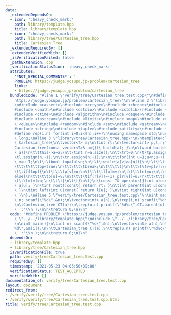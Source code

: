 ```yaml
---
data:
  _extendedDependsOn:
  - icon: ':heavy_check_mark:'
    path: library/template.hpp
    title: library/template.hpp
  - icon: ':heavy_check_mark:'
    path: library/tree/Cartesian_tree.hpp
    title: Cartesian Tree
  _extendedRequiredBy: []
  _extendedVerifiedWith: []
  _isVerificationFailed: false
  _pathExtension: cpp
  _verificationStatusIcon: ':heavy_check_mark:'
  attributes:
    '*NOT_SPECIAL_COMMENTS*': ''
    PROBLEM: https://judge.yosupo.jp/problem/cartesian_tree
    links:
    - https://judge.yosupo.jp/problem/cartesian_tree
  bundledCode: "#line 1 \"verify/tree/Cartesian_tree.test.cpp\"\n#define PROBLEM \"\
    https://judge.yosupo.jp/problem/cartesian_tree\"\n\n#line 2 \"library/template.hpp\"\
    \n#include <cassert>\n#include <cctype>\n#include <chrono>\n#include <climits>\n\
    #include <cmath>\n#include <cstdio>\n#include <cstdlib>\n#include <cstring>\n\
    #include <ctime>\n#include <algorithm>\n#include <deque>\n#include <functional>\n\
    #include <iostream>\n#include <limits>\n#include <map>\n#include <numeric>\n#include\
    \ <queue>\n#include <random>\n#include <set>\n#include <sstream>\n#include <stack>\n\
    #include <string>\n#include <tuple>\n#include <utility>\n#include <vector>\n\n\
    #define rep(i,n) for(int i=0;i<(n);i++)\n\nusing namespace std;\nusing lint=long\
    \ long;\n#line 3 \"library/tree/Cartesian_tree.hpp\"\n\ntemplate<class T>\nclass\
    \ Cartesian_tree{\n\tvector<T> a;\n\tint rt;\n\tvector<int> p,l,r;\npublic:\n\t\
    Cartesian_tree(const vector<T>& a={}){ build(a); }\n\n\tvoid build(const vector<T>&\
    \ a){\n\t\tthis->a=a;\n\t\tint n=a.size();\n\t\trt=0;\n\t\tp.assign(n,-1);\n\t\
    \tl.assign(n,-1);\n\t\tr.assign(n,-1);\n\n\t\tfor(int u=1;u<n;u++){\n\t\t\tint\
    \ v=u-1;\n\t\t\tbool top=false;\n\t\t\twhile(a[v]>a[u]){\n\t\t\t\tif(p[v]==-1){\n\
    \t\t\t\t\ttop=true;\n\t\t\t\t\tbreak;\n\t\t\t\t}\n\t\t\t\tv=p[v];\n\t\t\t}\n\t\
    \t\tif(top){\n\t\t\t\tp[v]=u;\n\t\t\t\tl[u]=v;\n\t\t\t\trt=u;\n\t\t\t}\n\t\t\t\
    else{\n\t\t\t\tp[u]=v;\n\t\t\t\tif(r[v]!=-1) p[r[v]]=u;\n\t\t\t\tl[u]=r[v];\n\t\
    \t\t\tr[v]=u;\n\t\t\t}\n\t\t}\n\t}\n\tconst T& operator[](int u)const{ return\
    \ a[u]; }\n\tint root()const{ return rt; }\n\tint parent(int u)const{ return p[u];\
    \ }\n\tint left(int u)const{ return l[u]; }\n\tint right(int u)const{ return r[u];\
    \ }\n};\n#line 5 \"verify/tree/Cartesian_tree.test.cpp\"\n\nint main(){\n\tint\
    \ n; scanf(\"%d\",&n);\n\tvector<int> a(n);\n\trep(i,n) scanf(\"%d\",&a[i]);\n\
    \n\tCartesian_tree CT(a);\n\trep(u,n) printf(\"%d%c\",CT.parent(u)!=-1?CT.parent(u):u,u<n-1?'\
    \ ':'\\n');\n\n\treturn 0;\n}\n"
  code: "#define PROBLEM \"https://judge.yosupo.jp/problem/cartesian_tree\"\n\n#include\
    \ \"../../library/template.hpp\"\n#include \"../../library/tree/Cartesian_tree.hpp\"\
    \n\nint main(){\n\tint n; scanf(\"%d\",&n);\n\tvector<int> a(n);\n\trep(i,n) scanf(\"\
    %d\",&a[i]);\n\n\tCartesian_tree CT(a);\n\trep(u,n) printf(\"%d%c\",CT.parent(u)!=-1?CT.parent(u):u,u<n-1?'\
    \ ':'\\n');\n\n\treturn 0;\n}\n"
  dependsOn:
  - library/template.hpp
  - library/tree/Cartesian_tree.hpp
  isVerificationFile: true
  path: verify/tree/Cartesian_tree.test.cpp
  requiredBy: []
  timestamp: '2021-05-23 04:03:50+09:00'
  verificationStatus: TEST_ACCEPTED
  verifiedWith: []
documentation_of: verify/tree/Cartesian_tree.test.cpp
layout: document
redirect_from:
- /verify/verify/tree/Cartesian_tree.test.cpp
- /verify/verify/tree/Cartesian_tree.test.cpp.html
title: verify/tree/Cartesian_tree.test.cpp
---
```

